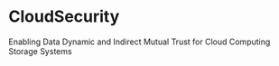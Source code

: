 # CloudSecurity
Enabling Data Dynamic and Indirect Mutual Trust for Cloud Computing Storage Systems
